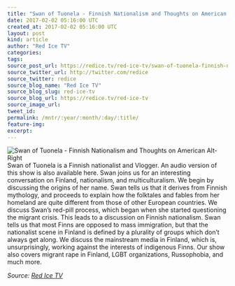 ```yaml
---
title: "Swan of Tuonela - Finnish Nationalism and Thoughts on American Alt-Right"
date: 2017-02-02 05:16:00 UTC
created_at: 2017-02-02 05:16:00 UTC
layout: post
kind: article
author: "Red Ice TV"
categories: 
tags: 
source_post_url: https://redice.tv/red-ice-tv/swan-of-tuonela-finnish-nationalism-and-thoughts-on-american-alt-right
source_twitter_url: http://twitter.com/redice
source_twitter: redice
source_blog_name: "Red Ice TV"
source_blog_slug: red-ice-tv
source_blog_url: https://redice.tv/red-ice-tv
source_image_url: 
tweet_id:
permalink: /mntr/:year/:month/:day/:title/
feature-img: 
excerpt:
---
```

<img align="left" alt="Swan of Tuonela - Finnish Nationalism and Thoughts on American Alt-Right" src="https://rdice.net/a/c/t/17/R314-170201-swanoftuonela.9cd7b47f.jpg"> Swan of Tuonela is a Finnish nationalist and Vlogger.
An audio version of this show is also available here.
Swan joins us for an interesting conversation on Finland, nationalism, and multiculturalism. We begin by discussing the origins of her name. Swan tells us that it derives from Finnish mythology, and proceeds to explain how the folktales and fables from her homeland are quite different from those of other European countries. We discuss Swan’s red-pill process, which began when she started questioning the migrant crisis. This leads to a discussion on Finnish nationalism. Swan tells us that most Finns are opposed to mass immigration, but that the nationalist scene in Finland is defined by a plurality of groups which don’t always get along. We discuss the mainstream media in Finland, which is, unsurprisingly, working against the interests of indigenous Finns. Our show also covers migrant rape in Finland, LGBT organizations, Russophobia, and much more.<div class="">
    <i>Source: <a href="https://redice.tv/red-ice-tv">Red Ice TV</a></i>
</div>
